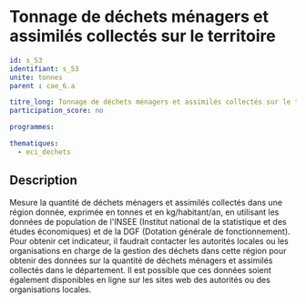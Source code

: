 # Tonnage de déchets ménagers et assimilés collectés sur le territoire
```yaml
id: s_53
identifiant: s_53
unite: tonnes
parent : cae_6.a

titre_long: Tonnage de déchets ménagers et assimilés collectés sur le territoire
participation_score: no

programmes:

thematiques:
  - eci_dechets
```
## Description
Mesure la quantité de déchets ménagers et assimilés collectés dans une région donnée, exprimée en tonnes et en kg/habitant/an, en utilisant les données de population de l'INSEE (Institut national de la statistique et des études économiques) et de la DGF (Dotation générale de fonctionnement). Pour obtenir cet indicateur, il faudrait contacter les autorités locales ou les organisations en charge de la gestion des déchets dans cette région pour obtenir des données sur la quantité de déchets ménagers et assimilés collectés dans le département. Il est possible que ces données soient également disponibles en ligne sur les sites web des autorités ou des organisations locales.
